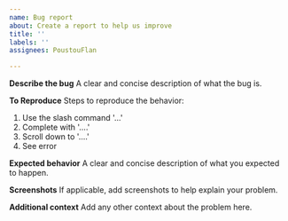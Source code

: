 ```yaml
---
name: Bug report
about: Create a report to help us improve
title: ''
labels: ''
assignees: PoustouFlan

---
```


**Describe the bug**
A clear and concise description of what the bug is.

**To Reproduce**
Steps to reproduce the behavior:
1. Use the slash command '...'
2. Complete with '....'
3. Scroll down to '....'
4. See error

**Expected behavior**
A clear and concise description of what you expected to happen.

**Screenshots**
If applicable, add screenshots to help explain your problem.

**Additional context**
Add any other context about the problem here.
